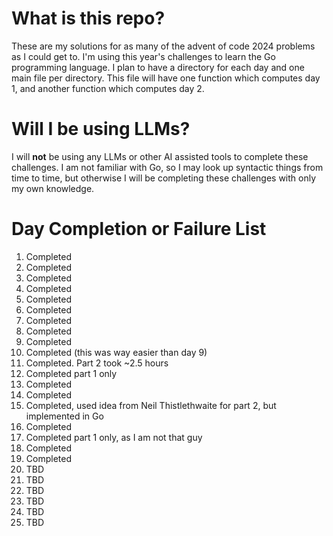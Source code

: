 # What is this repo?
These are my solutions for as many of the advent of code 2024 problems as I could get to. I'm using this year's challenges to learn the Go programming language. I plan to have a directory for each day and one main file per directory. This file will have one function which computes day 1, and another function which computes day 2. 

# Will I be using LLMs?
I will **not** be using any LLMs or other AI assisted tools to complete these challenges. I am not familiar with Go, so I may look up syntactic things from time to time, but otherwise I will be completing these challenges with only my own knowledge. 

# Day Completion or Failure List
1. Completed
2. Completed
3. Completed
4. Completed
5. Completed
6. Completed
7. Completed
8. Completed
9. Completed
10. Completed (this was way easier than day 9)
11. Completed. Part 2 took ~2.5 hours
12. Completed part 1 only
13. Completed
14. Completed
15. Completed, used idea from Neil Thistlethwaite for part 2, but implemented in Go
16. Completed
17. Completed part 1 only, as I am not that guy
18. Completed
19. Completed
20. TBD
21. TBD
22. TBD
23. TBD
24. TBD
25. TBD
